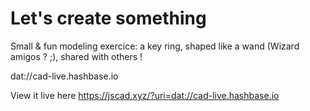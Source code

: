 # Let's create something 

Small & fun modeling exercice: a key ring, shaped like a wand (Wizard amigos ? ;), 
shared with others !

dat://cad-live.hashbase.io

View it live here https://jscad.xyz/?uri=dat://cad-live.hashbase.io